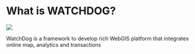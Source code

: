 # What is WATCHDOG?

<p>
<img src="https://img.shields.io/badge/wordpress-5.7-green"/>
</p>

WatchDog is a framework to develop rich WebGIS platform that integrates online map, analytics and transactions
